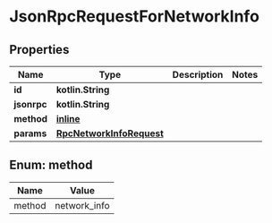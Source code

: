 
# JsonRpcRequestForNetworkInfo

## Properties
| Name | Type | Description | Notes |
| ------------ | ------------- | ------------- | ------------- |
| **id** | **kotlin.String** |  |  |
| **jsonrpc** | **kotlin.String** |  |  |
| **method** | [**inline**](#Method) |  |  |
| **params** | [**RpcNetworkInfoRequest**](RpcNetworkInfoRequest.md) |  |  |


<a id="Method"></a>
## Enum: method
| Name | Value |
| ---- | ----- |
| method | network_info |



